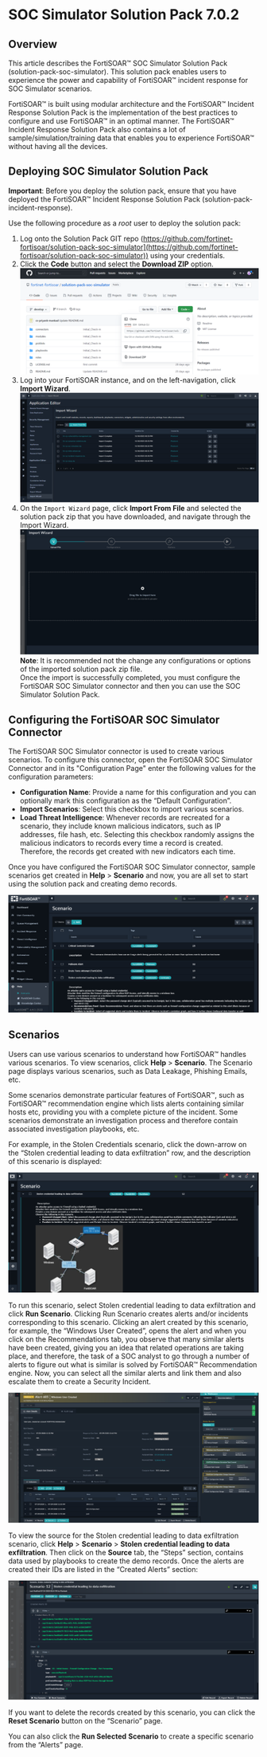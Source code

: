 # SOC Simulator Solution Pack 7.0.2

## Overview

This article describes the FortiSOAR™ SOC Simulator Solution Pack (solution-pack-soc-simulator). This solution pack enables users to experience the power and capability of FortiSOAR™ incident response for SOC Simulator scenarios. 

FortiSOAR™ is built using modular architecture and the FortiSOAR™ Incident Response Solution Pack is the implementation of the best practices to configure and use FortiSOAR™ in an optimal manner. The FortiSOAR™ Incident Response Solution Pack also contains a lot of sample/simulation/training data that enables you to experience FortiSOAR™ without having all the devices.

## Deploying SOC Simulator Solution Pack

**Important**: Before you deploy the solution pack, ensure that you have deployed the FortiSOAR™ Incident Response Solution Pack (solution-pack-incident-response).

Use the following procedure as a *root* user to deploy the solution pack:

1. Log onto the Solution Pack GIT repo (https://github.com/fortinet-fortisoar/solution-pack-soc-simulator](https://github.com/fortinet-fortisoar/solution-pack-soc-simulator)) using your credentials.
2. Click the **Code** button and select the **Download ZIP** option.  
   ![Fortinet-FortiSOAR GIT branch > Code >Download the solution pack zip](media/socSimulatorZip.png)
3. Log into your FortiSOAR instance, and on the left-navigation, click **Import Wizard**.  
   ![Import Wizard](media/importWizard.png)
4. On the `Import Wizard` page, click **Import From File** and selected the solution pack zip that you have downloaded, and navigate through the Import Wizard.  
   ![Importing the IR Solution Pack zip file](media/importIRCP.png)  
   **Note**: It is recommended not the change any configurations or options of the imported solution pack zip file.  
   Once the import is successfully completed, you must configure the FortiSOAR SOC Simulator connector and then you can use the SOC Simulator Solution Pack.

## Configuring the FortiSOAR SOC Simulator Connector

The FortiSOAR SOC Simulator connector is used to create various scenarios. To configure this connector, open the FortiSOAR SOC Simulator Connector and in its "Configuration Page" enter the following values for the configuration parameters: 

- **Configuration Name**: Provide a name for this configuration and you can optionally mark this configuration as the “Default Configuration”. 
- **Import Scenarios**: Select this checkbox to import various scenarios. 
- **Load Threat Intelligence**: Whenever records are recreated for a scenario, they include known malicious indicators, such as IP addresses, file hash, etc. Selecting this checkbox randomly assigns the malicious indicators to records every time a record is created. Therefore, the records get created with new indicators each time.

Once you have configured the FortiSOAR SOC Simulator connector, sample scenarios get created in **Help** > **Scenario** and now, you are all set to start using the solution pack and creating demo records. 

![Sample Scenarios](media/SampleScenarios.png)

## Scenarios

Users can use various scenarios to understand how FortiSOAR™ handles various scenarios. To view scenarios, click **Help** > **Scenario**. The Scenario page displays various scenarios, such as Data Leakage, Phishing Emails, etc. 

Some scenarios demonstrate particular features of FortiSOAR™, such as FortiSOAR™ recommendation engine which lists alerts containing similar hosts etc, providing you with a complete picture of the incident. Some scenarios demonstrate an investigation process and therefore contain associated investigation playbooks, etc.  

For example, in the Stolen Credentials scenario, click the down-arrow on the “Stolen credential leading to data exfiltration” row, and the description of this scenario is displayed: 

![Stolen Credentials scenario](media/StolenCredsScenario.png)

To run this scenario, select Stolen credential leading to data exfiltration and click **Run Scenario**. Clicking Run Scenario creates alerts and/or incidents corresponding to this scenario. Clicking an alert created by this scenario, for example, the “Windows User Created”, opens the alert and when you click on the Recommendations tab, you observe that many similar alerts have been created, giving you an idea that related operations are taking place, and therefore, the task of a SOC analyst to go through a number of alerts to figure out what is similar is solved by FortiSOAR™ Recommendation engine. Now, you can select all the similar alerts and link them and also escalate them to create a Security Incident. 

![Alert created for the Stolen Credentials scenario](media/StolenCredsScenarioAlerts.png)

To view the source for the Stolen credential leading to data exfiltration scenario, click **Help** > **Scenario** > **Stolen credential leading to data exfiltration**. Then click on the **Source** tab, the “Steps” section, contains data used by playbooks to create the demo records. Once the alerts are created their IDs are listed in the “Created Alerts” section:

![Viewing source of the Stolen Credentials data](media/StolenCredsSource.png)

If you want to delete the records created by this scenario, you can click the **Reset Scenario** button on the “Scenario” page.  

You can also click the **Run Selected** **Scenario** to create a specific scenario from the “Alerts” page. 